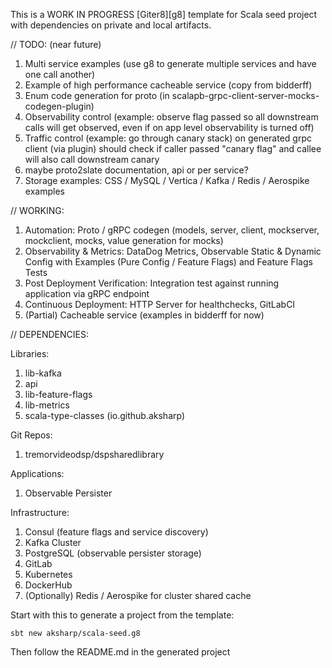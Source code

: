 This is a WORK IN PROGRESS [Giter8][g8] template for Scala seed project with dependencies on private and local artifacts.

// TODO: (near future)
1. Multi service examples (use g8 to generate multiple services and have one call another)
2. Example of high performance cacheable service (copy from bidderff)
3. Enum code generation for proto (in scalapb-grpc-client-server-mocks-codegen-plugin)
4. Observability control (example: observe flag passed so all downstream calls will get observed, even if on app level observability is turned off)
5. Traffic control (example: go through canary stack) on generated grpc client (via plugin) should check if caller passed "canary flag" and callee will also call downstream canary
6. maybe proto2slate documentation, api or per service?
7. Storage examples: CSS / MySQL / Vertica / Kafka / Redis / Aerospike examples

// WORKING:
1. Automation: Proto / gRPC codegen (models, server, client, mockserver, mockclient, mocks, value generation for mocks)
2. Observability & Metrics: DataDog Metrics, Observable Static & Dynamic Config with Examples (Pure Config / Feature Flags) and Feature Flags Tests
4. Post Deployment Verification: Integration test against running application via gRPC endpoint
5. Continuous Deployment: HTTP Server for healthchecks, GitLabCI
3. (Partial) Cacheable service (examples in bidderff for now)

// DEPENDENCIES:

Libraries:
1) lib-kafka
2) api
3) lib-feature-flags
4) lib-metrics
5) scala-type-classes (io.github.aksharp)

Git Repos:
1) tremorvideodsp/dspsharedlibrary
   
Applications:
1) Observable Persister

Infrastructure:
1) Consul (feature flags and service discovery)
2) Kafka Cluster
3) PostgreSQL (observable persister storage)
4) GitLab
5) Kubernetes
6) DockerHub
7) (Optionally) Redis / Aerospike for cluster shared cache

Start with this to generate a project from the template:
```
sbt new aksharp/scala-seed.g8
```

Then follow the README.md in the generated project

